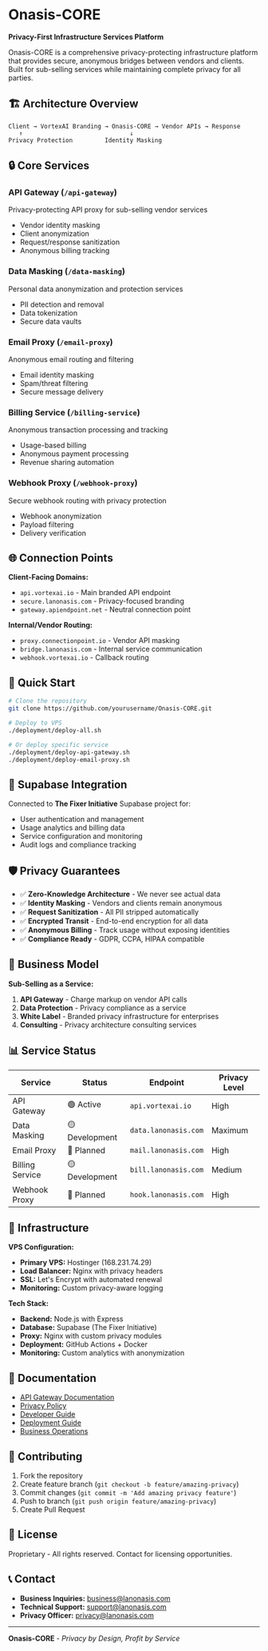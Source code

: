 # Onasis-CORE

**Privacy-First Infrastructure Services Platform**

Onasis-CORE is a comprehensive privacy-protecting infrastructure platform that provides secure, anonymous bridges between vendors and clients. Built for sub-selling services while maintaining complete privacy for all parties.

## 🏗️ **Architecture Overview**

```
Client → VortexAI Branding → Onasis-CORE → Vendor APIs → Response
   ↑                              ↓
Privacy Protection         Identity Masking
```

## 🔒 **Core Services**

### **API Gateway** (`/api-gateway`)
Privacy-protecting API proxy for sub-selling vendor services
- Vendor identity masking
- Client anonymization  
- Request/response sanitization
- Anonymous billing tracking

### **Data Masking** (`/data-masking`) 
Personal data anonymization and protection services
- PII detection and removal
- Data tokenization
- Secure data vaults

### **Email Proxy** (`/email-proxy`)
Anonymous email routing and filtering
- Email identity masking
- Spam/threat filtering
- Secure message delivery

### **Billing Service** (`/billing-service`)
Anonymous transaction processing and tracking
- Usage-based billing
- Anonymous payment processing
- Revenue sharing automation

### **Webhook Proxy** (`/webhook-proxy`)
Secure webhook routing with privacy protection
- Webhook anonymization
- Payload filtering
- Delivery verification

## 🌐 **Connection Points**

**Client-Facing Domains:**
- `api.vortexai.io` - Main branded API endpoint
- `secure.lanonasis.com` - Privacy-focused branding
- `gateway.apiendpoint.net` - Neutral connection point

**Internal/Vendor Routing:**
- `proxy.connectionpoint.io` - Vendor API masking
- `bridge.lanonasis.com` - Internal service communication
- `webhook.vortexai.io` - Callback routing

## 🚀 **Quick Start**

```bash
# Clone the repository
git clone https://github.com/yourusername/Onasis-CORE.git

# Deploy to VPS
./deployment/deploy-all.sh

# Or deploy specific service
./deployment/deploy-api-gateway.sh
./deployment/deploy-email-proxy.sh
```

## 📡 **Supabase Integration**

Connected to **The Fixer Initiative** Supabase project for:
- User authentication and management
- Usage analytics and billing data
- Service configuration and monitoring
- Audit logs and compliance tracking

## 🛡️ **Privacy Guarantees**

- ✅ **Zero-Knowledge Architecture** - We never see actual data
- ✅ **Identity Masking** - Vendors and clients remain anonymous
- ✅ **Request Sanitization** - All PII stripped automatically
- ✅ **Encrypted Transit** - End-to-end encryption for all data
- ✅ **Anonymous Billing** - Track usage without exposing identities
- ✅ **Compliance Ready** - GDPR, CCPA, HIPAA compatible

## 🏢 **Business Model**

**Sub-Selling as a Service:**
1. **API Gateway** - Charge markup on vendor API calls
2. **Data Protection** - Privacy compliance as a service
3. **White Label** - Branded privacy infrastructure for enterprises
4. **Consulting** - Privacy architecture consulting services

## 📊 **Service Status**

| Service | Status | Endpoint | Privacy Level |
|---------|--------|----------|---------------|
| API Gateway | 🟢 Active | `api.vortexai.io` | High |
| Data Masking | 🟡 Development | `data.lanonasis.com` | Maximum |
| Email Proxy | 🔴 Planned | `mail.lanonasis.com` | High |
| Billing Service | 🟡 Development | `bill.lanonasis.com` | Medium |
| Webhook Proxy | 🔴 Planned | `hook.lanonasis.com` | High |

## 🔧 **Infrastructure**

**VPS Configuration:**
- **Primary VPS:** Hostinger (168.231.74.29)
- **Load Balancer:** Nginx with privacy headers
- **SSL:** Let's Encrypt with automated renewal
- **Monitoring:** Custom privacy-aware logging

**Tech Stack:**
- **Backend:** Node.js with Express
- **Database:** Supabase (The Fixer Initiative)
- **Proxy:** Nginx with custom privacy modules
- **Deployment:** GitHub Actions + Docker
- **Monitoring:** Custom analytics with anonymization

## 📝 **Documentation**

- [API Gateway Documentation](./docs/api-gateway.md)
- [Privacy Policy](./docs/privacy-policy.md)
- [Developer Guide](./docs/developer-guide.md)
- [Deployment Guide](./docs/deployment.md)
- [Business Operations](./docs/business-ops.md)

## 🤝 **Contributing**

1. Fork the repository
2. Create feature branch (`git checkout -b feature/amazing-privacy`)
3. Commit changes (`git commit -m 'Add amazing privacy feature'`)
4. Push to branch (`git push origin feature/amazing-privacy`)
5. Create Pull Request

## 📄 **License**

Proprietary - All rights reserved. Contact for licensing opportunities.

## 📞 **Contact**

- **Business Inquiries:** business@lanonasis.com
- **Technical Support:** support@lanonasis.com
- **Privacy Officer:** privacy@lanonasis.com

---

**Onasis-CORE** - *Privacy by Design, Profit by Service*